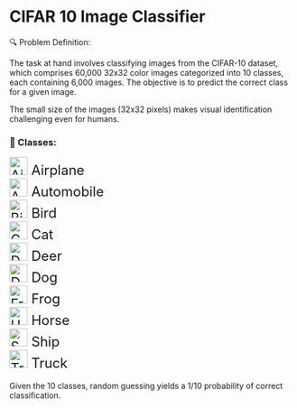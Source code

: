 # CIFAR 10 Image Classifier

🔍 Problem Definition:

The task at hand involves classifying images from the CIFAR-10 dataset, which comprises 60,000 32x32 color images categorized into 10 classes, each containing 6,000 images. The objective is to predict the correct class for a given image.

The small size of the images (32x32 pixels) makes visual identification challenging even for humans.

### 🎨 Classes:
<span style="font-size: 24px;">
<img src="https://emojicdn.elk.sh/%E2%9C%88%EF%B8%8F?style=google" width="32" height="32" alt="Airplane"/> Airplane<br>
<img src="https://emojicdn.elk.sh/%F0%9F%9A%97?style=google" width="32" height="32" alt="Automobile"/> Automobile<br>
<img src="https://emojicdn.elk.sh/%F0%9F%90%A6?style=google" width="32" height="32" alt="Bird"/> Bird<br>
<img src="https://emojicdn.elk.sh/%F0%9F%90%B1?style=google" width="32" height="32" alt="Cat"/> Cat<br>
<img src="https://emojicdn.elk.sh/%F0%9F%A6%8C?style=google" width="32" height="32" alt="Deer"/> Deer<br>
<img src="https://emojicdn.elk.sh/%F0%9F%90%B6?style=google" width="32" height="32" alt="Dog"/> Dog<br>
<img src="https://emojicdn.elk.sh/%F0%9F%90%B8?style=google" width="32" height="32" alt="Frog"/> Frog<br>
<img src="https://emojicdn.elk.sh/%F0%9F%90%B4?style=google" width="32" height="32" alt="Horse"/> Horse<br>
<img src="https://emojicdn.elk.sh/%F0%9F%9A%A2?style=google" width="32" height="32" alt="Ship"/> Ship<br>
<img src="https://emojicdn.elk.sh/%F0%9F%9A%9A?style=google" width="32" height="32" alt="Truck"/> Truck
</span>
<br>
<br>
Given the 10 classes, random guessing yields a 1/10 probability of correct classification.
